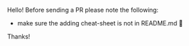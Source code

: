 
Hello! Before sending a PR please note the following:

- make sure the adding cheat-sheet is not in README.md :rocket: 

Thanks!

